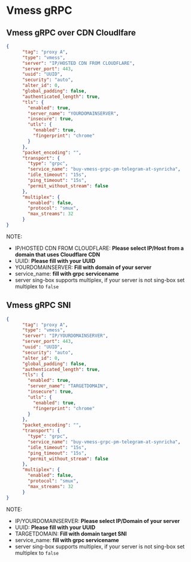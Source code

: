 # Vmess gRPC
## Vmess gRPC over CDN Cloudlfare
```json
{
      "tag": "proxy A",
      "type": "vmess",
      "server": "IP/HOSTED CDN FROM CLOUDFLARE",
      "server_port": 443,
      "uuid": "UUID",
      "security": "auto",
      "alter_id": 0,
      "global_padding": false,
      "authenticated_length": true,
      "tls": {
        "enabled": true,
        "server_name": "YOURDOMAINSERVER",
        "insecure": true,
        "utls": {
          "enabled": true,
          "fingerprint": "chrome"
        }
      },
      "packet_encoding": "",
      "transport": {
        "type": "grpc",
        "service_name": "buy-vmess-grpc-pm-telegram-at-synricha",
        "idle_timeout": "15s",
        "ping_timeout": "15s",
        "permit_without_stream": false
      },
      "multiplex": {
        "enabled": false,
        "protocol": "smux",
        "max_streams": 32
      }
}
```
NOTE:
- IP/HOSTED CDN FROM CLOUDFLARE: **Please select IP/Host from a domain that uses Cloudflare CDN**
- UUID: **Please fill with your UUID**
- YOURDOMAINSERVER: **Fill with domain of your server**
- service_name: **fill with grpc servicename**
- server sing-box supports multiplex, if your server is not sing-box set multiplex to `false`

## Vmess gRPC SNI
```json
{
      "tag": "proxy A",
      "type": "vmess",
      "server": "IP/YOURDOMAINSERVER",
      "server_port": 443,
      "uuid": "UUID",
      "security": "auto",
      "alter_id": 0,
      "global_padding": false,
      "authenticated_length": true,
      "tls": {
        "enabled": true,
        "server_name": "TARGETDOMAIN",
        "insecure": true,
        "utls": {
          "enabled": true,
          "fingerprint": "chrome"
        }
      },
      "packet_encoding": "",
      "transport": {
        "type": "grpc",
        "service_name": "buy-vmess-grpc-pm-telegram-at-synricha",
        "idle_timeout": "15s",
        "ping_timeout": "15s",
        "permit_without_stream": false
      },
      "multiplex": {
        "enabled": false,
        "protocol": "smux",
        "max_streams": 32
      }
}
```
NOTE:
- IP/YOURDOMAINSERVER: **Please select IP/Domain of your server**
- UUID: **Please fill with your UUID**
- TARGETDOMAIN: **Fill with domain target SNI**
- service_name: **fill with grpc servicename**
- server sing-box supports multiplex, if your server is not sing-box set multiplex to `false`